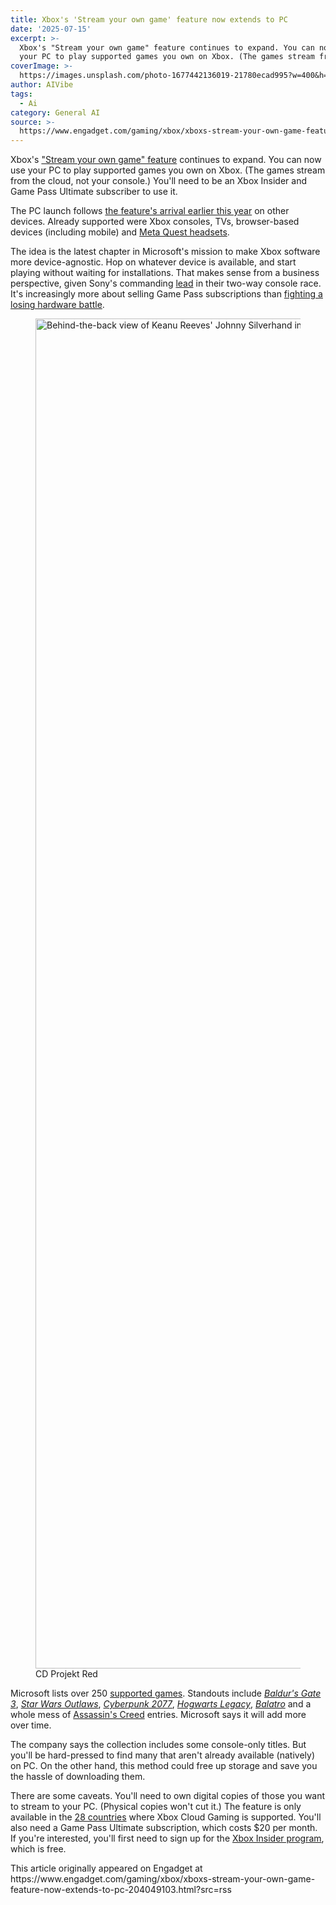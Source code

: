 ```yaml
---
title: Xbox's 'Stream your own game' feature now extends to PC
date: '2025-07-15'
excerpt: >-
  Xbox's "Stream your own game" feature continues to expand. You can now use
  your PC to play supported games you own on Xbox. (The games stream from the...
coverImage: >-
  https://images.unsplash.com/photo-1677442136019-21780ecad995?w=400&h=200&fit=crop&auto=format
author: AIVibe
tags:
  - Ai
category: General AI
source: >-
  https://www.engadget.com/gaming/xbox/xboxs-stream-your-own-game-feature-now-extends-to-pc-204049103.html?src=rss
---
```

<p>Xbox's <a data-i13n="cpos:1;pos:1" href="https://www.engadget.com/gaming/xbox/xbox-previews-cloud-streaming-of-games-you-own-on-consoles-211008822.html">"Stream your own game" feature</a> continues to expand. You can now use your PC to play supported games you own on Xbox. (The games stream from the cloud, not your console.) You'll need to be an Xbox Insider and Game Pass Ultimate subscriber to use it.</p>
<p>The PC launch follows <a data-i13n="cpos:2;pos:1" href="https://www.engadget.com/gaming/xbox/xbox-users-can-now-stream-games-they-own-on-their-consoles-173739687.html">the feature's arrival earlier this year</a> on other devices. Already supported were Xbox consoles, TVs, browser-based devices (including mobile) and <a data-i13n="cpos:3;pos:1" href="https://www.engadget.com/ar-vr/meta-quest-3s-review-impressive-vr-for-300-130013596.html">Meta Quest headsets</a>.</p>
<span id="end-legacy-contents"></span><p>The idea is the latest chapter in Microsoft's mission to make Xbox software more device-agnostic. Hop on whatever device is available, and start playing without waiting for installations. That makes sense from a business perspective, given Sony's commanding <a data-i13n="elm:context_link;elmt:doNotAffiliate;cpos:4;pos:1" class="no-affiliate-link" href="https://www.vgchartz.com/article/463760/ps5-vs-xbox-series-xs-sales-comparison-in-the-us-december-2024/">lead</a> in their two-way console race. It's increasingly more about selling Game Pass subscriptions than <a data-i13n="cpos:5;pos:1" href="https://www.engadget.com/microsoft-should-exit-the-console-business-160023834.html">fighting a losing hardware battle</a>.</p>
<figure><img src="https://s.yimg.com/os/creatr-uploaded-images/2025-07/0613e0b0-61bb-11f0-9fb8-d4cf5af50859" data-crop-orig-src="https://s.yimg.com/os/creatr-uploaded-images/2025-07/0613e0b0-61bb-11f0-9fb8-d4cf5af50859" style="height:2160px;width:3840px;" alt="Behind-the-back view of Keanu Reeves' Johnny Silverhand in Cyberpunk 2077." data-uuid="5724360e-2c78-3f15-b681-301d76264076"><figcaption></figcaption><div class="photo-credit">CD Projekt Red</div></figure>
<p>Microsoft lists over 250 <a data-i13n="elm:context_link;elmt:doNotAffiliate;cpos:6;pos:1" class="no-affiliate-link" href="https://www.xbox.com/en-US/play/gallery/buy-and-stream">supported games</a>. Standouts include <a data-i13n="cpos:7;pos:1" href="https://www.engadget.com/gaming/baldurs-gate-3-gains-cross-play-a-photo-mode-and-more-in-its-final-major-update-155317724.html"><em>Baldur's Gate 3</em></a>, <a data-i13n="cpos:8;pos:1" href="https://www.engadget.com/i-really-want-to-like-star-wars-outlaws-160032476.html"><em>Star Wars Outlaws</em></a>, <a data-i13n="cpos:9;pos:1" href="https://www.engadget.com/gaming/cyberpunk-2077-ultimate-edition-comes-to-the-mac-on-july-17-130047453.html"><em>Cyberpunk 2077</em></a>, <a data-i13n="cpos:10;pos:1" href="https://www.engadget.com/hogwarts-legacy-review-170041713.html"><em>Hogwarts Legacy</em></a>, <a data-i13n="cpos:11;pos:1" href="https://www.engadget.com/gaming/engadgets-balatro-of-the-year-2024-140021833.html"><em>Balatro</em></a> and a whole mess of <a data-i13n="cpos:12;pos:1" href="https://www.engadget.com/gaming/assassins-creed-shadows-review-an-ambitious-and-captivating-world-thats-stuck-in-the-past-170008367.html">Assassin's Creed</a> entries. Microsoft says it will add more over time.</p>
<p>The company says the collection includes some console-only titles. But you'll be hard-pressed to find many that aren't already available (natively) on PC. On the other hand, this method could free up storage and save you the hassle of downloading them.</p>
<p>There are some caveats. You'll need to own digital copies of those you want to stream to your PC. (Physical copies won't cut it.) The feature is only available in the <a data-i13n="elm:context_link;elmt:doNotAffiliate;cpos:13;pos:1" class="no-affiliate-link" href="https://www.xbox.com/en-US/regions">28 countries</a> where Xbox Cloud Gaming is supported. You'll also need a Game Pass Ultimate subscription, which costs $20 per month. If you're interested, you'll first need to sign up for the <a data-i13n="elm:context_link;elmt:doNotAffiliate;cpos:14;pos:1" class="no-affiliate-link" href="https://support.xbox.com/en-US/help/account-profile/manage-account/xbox-insider-program">Xbox Insider program</a>, which is free.</p>This article originally appeared on Engadget at https://www.engadget.com/gaming/xbox/xboxs-stream-your-own-game-feature-now-extends-to-pc-204049103.html?src=rss
